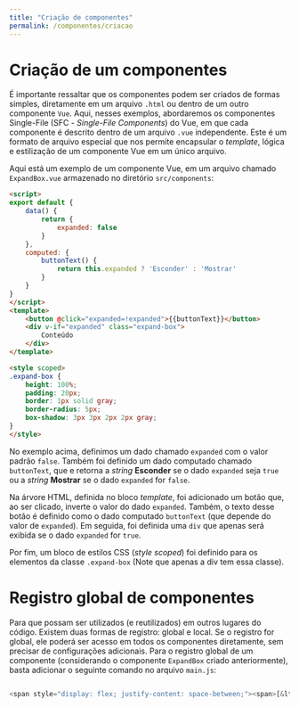 ```yaml
---
title: "Criação de componentes"
permalink: /componentes/criacao
---
```


# Criação de um componentes

É importante ressaltar que os componentes podem ser criados de formas simples, diretamente em um arquivo `.html` ou dentro de um outro componente `Vue`. Aqui, nesses exemplos, abordaremos os componentes Single-File (SFC - _Single-File Components_) do Vue, em que cada componente é descrito dentro de um arquivo `.vue` independente. Este é um formato de arquivo especial que nos permite encapsular o _template_, lógica e estilização de um componente Vue em um único arquivo.

Aqui está um exemplo de um componente Vue, em um arquivo chamado `ExpandBox.vue` armazenado no diretório `src/components`:

```html
<script>
export default {
    data() {
        return {
            expanded: false
        }
    },
    computed: {
        buttonText() {
            return this.expanded ? 'Esconder' : 'Mostrar'
        }
    }
}
</script>
<template>
    <button @click="expanded=!expanded">{{buttonText}}</button>
    <div v-if="expanded" class="expand-box">
        Conteúdo
    </div>
</template>

<style scoped>
.expand-box {
    height: 100%;
    padding: 20px;
    border: 1px solid gray;
    border-radius: 5px;
    box-shadow: 3px 3px 2px 2px gray;
}
</style>
```

No exemplo acima, definimos um dado chamado `expanded` com o valor padrão `false`. Também foi definido um dado computado chamado `buttonText`, que e retorna a _string_ **Esconder** se o dado `expanded` seja `true` ou a _string_ **Mostrar** se o dado `expanded` for `false`.

Na árvore HTML, definida no bloco _template_, foi adicionado um botão que, ao ser clicado, inverte o valor do dado `expanded`. Também, o texto desse botão é definido como o dado computado `buttonText` (que depende do valor de `expanded`). Em seguida, foi definida uma `div` que apenas será exibida se o dado `expanded` for `true`.

Por fim, um bloco de estilos CSS (_style scoped_) foi definido para os elementos da classe `.expand-box` (Note que apenas a div tem essa classe).

# Registro global de componentes

Para que possam ser utilizados (e reutilizados) em outros lugares do código. Existem duas formas de registro: global e local. Se o registro for global, ele poderá ser acesso em todos os componentes diretamente, sem precisar de configurações adicionais. Para o registro global de um componente (considerando o componente `ExpandBox` criado anteriormente), basta adicionar o seguinte comando no arquivo `main.js`:

```js

<span style="display: flex; justify-content: space-between;"><span>[&lt; State](state.html "Voltar")</span> <span>[Em breve &gt;](../ "Próximo")</span></span>